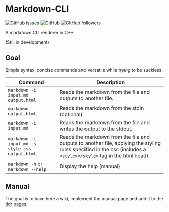 # Markdown-CLI
![GitHub issues](https://img.shields.io/github/issues/margual56/Markdown-CLI?style=for-the-badge)
![GitHub](https://img.shields.io/github/license/margual56/Markdown-CLI?style=for-the-badge)
![GitHub followers](https://img.shields.io/github/followers/margual56?style=for-the-badge)

A markdown CLI renderer in C++ <br/>

(Still in development)

## Goal
Simple syntax, concise commands and versatile while _trying_ to be suckless.

Command | Description
--- | ---
`markdown -i input.md output.html` | Reads the markdown from the file and outputs to another file.
`markdown output.html`             | Reads the markdown from the stdin (optional).
`markdown -i input.md`             | Reads the markdown from the file and writes the output to the stdout.
`markdown -i input.md -s style.css output.html` |  Reads the markdown from the file and outputs to another file, applying the styling rules specified in the css (includes a `<style></style>` tag in the html head).
`markdown -h` or `markdown --help` | Display the help (manual)

## Manual
The goal is to have here a wiki, implement the manual page and add it to the [tldr pages](https://github.com/tldr-pages/tldr).

